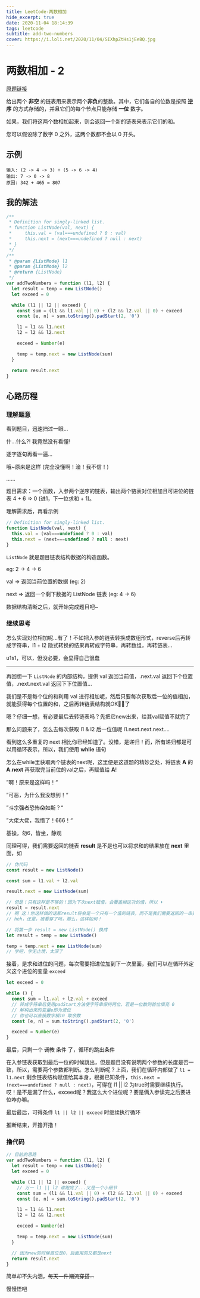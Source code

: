 ```yaml
---
title: LeetCode-两数相加
hide_excerpt: true
date: 2020-11-04 18:14:39
tags: leetcode
subtitle: add-two-numbers
cover: https://i.loli.net/2020/11/04/SIXhpZtHs1jEeBQ.jpg
---
```


# 两数相加 - 2

[原题链接](https://leetcode-cn.com/problems/add-two-numbers/)

给出两个 **非空** 的链表用来表示两个**非负**的整数。其中，它们各自的位数是按照 **逆序** 的方式存储的，并且它们的每个节点只能存储 **一位** 数字。

如果，我们将这两个数相加起来，则会返回一个新的链表来表示它们的和。

您可以假设除了数字 0 之外，这两个数都不会以 0 开头。

## 示例
```code
输入: (2 -> 4 -> 3) + (5 -> 6 -> 4)
输出: 7 -> 0 -> 8
原因: 342 + 465 = 807
```

## 我的解法
```js
/**
 * Definition for singly-linked list.
 * function ListNode(val, next) {
 *     this.val = (val===undefined ? 0 : val)
 *     this.next = (next===undefined ? null : next)
 * }
 */
/**
 * @param {ListNode} l1
 * @param {ListNode} l2
 * @return {ListNode}
 */
var addTwoNumbers = function (l1, l2) {
  let result = temp = new ListNode()
  let exceed = 0

  while (l1 || l2 || exceed) {
    const sum = (l1 && l1.val || 0) + (l2 && l2.val || 0) + exceed
    const [e, n] = sum.toString().padStart(2, '0')

    l1 = l1 && l1.next
    l2 = l2 && l2.next

    exceed = Number(e)

    temp = temp.next = new ListNode(sum)
  }

  return result.next
}
```

## 心路历程
### 理解题意

看到题目，迅速扫过一眼...

什...什么?! 我竟然没有看懂!

逐字逐句再看一遍...

哦~原来是这样 (完全没懂啊！淦！我不信！)

......

题目需求：一个函数，入参两个逆序的链表，输出两个链表对位相加且可进位的链表 4 + 6 => 0 (进1，下一位求和 + 1)。

理解需求后，再看示例
```js
// Definition for singly-linked list.
function ListNode(val, next) {
  this.val = (val===undefined ? 0 : val)
  this.next = (next===undefined ? null : next)
}
```
`ListNode` 就是题目链表结构数据的构造函数。

eg: 2 -> 4 -> 6

val => 返回当前位置的数据 (eg: 2)

next => 返回一个剩下数据的 ListNode 链表 (eg: 4 -> 6)

数据结构清晰之后，就开始完成题目吧~

### 继续思考

怎么实现对位相加呢...有了！不如把入参的链表转换成数组形式，reverse后再转成字符串，l1 + l2 隐式转换的结果再转成字符串，再转数组，再转链表...

u1s1，可以，但没必要，会显得自己很蠢

-----

再回想一下 `ListNode` 的内部结构，提供 val 返回当前值，.next.val 返回下个位置值，.next.next.val 返回下下位置值...

我们是不是每个位的和利用 val 进行相加呢，然后只要每次获取后一位的值相加，就能获得每个位置的和，之后再转链表结构就OK🙆‍♂️了

嗯？仔细一想，有必要最后去转链表吗？先把它new出来，给其val赋值不就完了

那么问题来了，怎么去每次获取 l1 & l2 后一位值呢 l1.next.next.next....

看到这么多重复的 next 相比你已经知道了。没错，是递归！而，所有递归都是可以用循环表示，所以，我们使用 **whlie** 语句

怎么在while里获取两个链表的next呢，这里便是这道题的精妙之处，将链表 **A** 的 **A.next** 再获取完当前位的val之后，再赋值给 **A**!

”啊！原来是这样吗！“

”可恶，为什么我没想到！“

”斗宗强者恐怖😱如斯？“

”大佬大佬，我悟了！666！“

基操，勿6，皆坐，静观

同理可得，我们需要返回的链表 **result** 是不是也可以将求和的结果放在 **next** 里面，如
```js
// 伪代码
const result = new ListNode()

const sum = l1.val + l2.val

result.next = new ListNode(sum)

// 但是！只有这样是不够的！因为下次next赋值，会覆盖掉这次的值，所以 ⬇️
result = result.next
// 啊 这！你这样做的话那result将会是一个只有一个值的链表，而不是我们需要返回的一串数据！
// heh，还是，被看穿了吗，那么，这样如何！

// 将第一步 result = new ListNode() 换成
let result = temp = new ListNode()

temp = temp.next = new ListNode(sum)
// 学吧，学无止境，太深了
```

接着，是求和进位的问题，每次需要把进位加到下一次里面，我们可以在循环外定义这个进位的变量 `exceed`

```js
let exceed = 0

while () {
  const sum = l1.val + l2.val + exceed
  // 转成字符串后使用padStart方法使字符串保持两位，若是一位数则首位填充 0
  // 解构出来的变量e即为进位
  // 你也可以直接数字模10 取余数
  const [e, n] = sum.toString().padStart(2, '0')

  exceed = Number(e)
}
```

最后，只剩一个 ~~调教~~ 条件 了，循环的跳出条件

在入参链表获取到最后一位的时候跳出，但是题目没有说明两个参数的长度是否一致，所以，需要两个参数都判断。怎么判断呢？上面，我们在循环内部做了 `l1 = l1.next` 剩余链表结构赋值给其本身，根据已知条件，`this.next = (next===undefined ? null : next)`，可得在 l1 || l2 为true时需要继续执行。哎！是不是漏了什么，exceed呢？我这么大个进位呢？要是俩入参读完之后要进位咋办嘛。

最后最后，可得条件 `l1 || l2 || exceed` 时继续执行循环

推断结束，开撸开撸！

### 撸代码

```js
// 目前的思路
var addTwoNumbers = function (l1, l2) {
  let result = temp = new ListNode()
  let exceed = 0

  while (l1 || l2 || exceed) {
    // 万一 l1 || l2 谁跑完了...又是一个小细节
    const sum = (l1 && l1.val || 0) + (l2 && l2.val || 0) + exceed
    const [e, n] = sum.toString().padStart(2, '0')

    l1 = l1 && l1.next
    l2 = l2 && l2.next

    exceed = Number(e)

    temp = temp.next = new ListNode(sum)
  }

  // 因为new的时候首位是0，后面用的又都是next
  return result.next
}
```
简单却不失内涵，~~每天一件潮流穿搭...~~

慢慢悟吧
